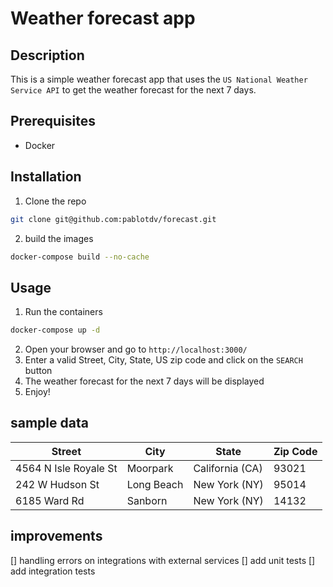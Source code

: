 # Weather forecast app

## Description

This is a simple weather forecast app that uses the `US National Weather Service API` to get the weather forecast for the next 7 days.

## Prerequisites

- Docker 

## Installation

1. Clone the repo
```sh
git clone git@github.com:pablotdv/forecast.git
```
2. build the images
```sh
docker-compose build --no-cache
```

## Usage
1. Run the containers
```sh
docker-compose up -d
```
2. Open your browser and go to `http://localhost:3000/`
3. Enter a valid Street, City, State, US zip code and click on the `SEARCH` button
4. The weather forecast for the next 7 days will be displayed
5. Enjoy!

## sample data
| Street | City | State | Zip Code |
| ------ | ---- | ----- | -------- |
| 4564 N Isle Royale St | Moorpark | California (CA) | 93021 |
| 242 W Hudson St | Long Beach | New York (NY) | 95014 |
| 6185 Ward Rd | Sanborn | New York (NY) | 14132 |

## improvements

[] handling errors on integrations with external services
[] add unit tests
[] add integration tests
